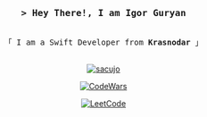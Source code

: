 <!-- Intro  -->
<h3 align="center">
        <samp>&gt; Hey There!, I am
                <b>Igor Guryan</b>
        </samp>
</h3>


<p align="center"> 
  <samp>
    <br>
    「 I am a Swift Developer from <b>Krasnodar</b> 」
    <br>
    <br>
  </samp>
</p>


<p align="center"> 
        <a href="https://sacujo.t.me" target="_blank">
          <img src="https://img.shields.io/badge/Telegram-2CA5E0?style=for-the-badge&logo=telegram&logoColor=white" alt="sacujo" />
        </a>
</p>

<p align="center"> 
        <a href="https://www.codewars.com/users/Sacujo" tatget="_blank">
          <img src="https://www.codewars.com/users/Sacujo/badges/large" alt="CodeWars" />
        </a>
</p>


<p align="center"> 
        <a href="https://leetcode.com/Sacujo" tatget="_blank">
          <img src="https://leetcard.jacoblin.cool/Sacujo?theme=dark&font=Domine" alt="LeetCode" />
        </a>
</p>
